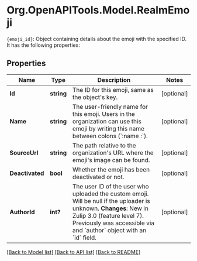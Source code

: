 # Org.OpenAPITools.Model.RealmEmoji
`{emoji_id}`: Object containing details about the emoji with  the specified ID. It has the following properties: 

## Properties

Name | Type | Description | Notes
------------ | ------------- | ------------- | -------------
**Id** | **string** | The ID for this emoji, same as the object&#39;s key.  | [optional] 
**Name** | **string** | The user-friendly name for this emoji. Users in the organization can use this emoji by writing this name between colons (&#x60;:name  :&#x60;).  | [optional] 
**SourceUrl** | **string** | The path relative to the organization&#39;s URL where the emoji&#39;s image can be found.  | [optional] 
**Deactivated** | **bool** | Whether the emoji has been deactivated or not.  | [optional] 
**AuthorId** | **int?** | The user ID of the user who uploaded the custom emoji. Will be null if the uploader is unknown.  **Changes**: New in Zulip 3.0 (feature level 7).  Previously was accessible via and &#x60;author&#x60; object with an &#x60;id&#x60; field.  | [optional] 

[[Back to Model list]](../README.md#documentation-for-models) [[Back to API list]](../README.md#documentation-for-api-endpoints) [[Back to README]](../README.md)

